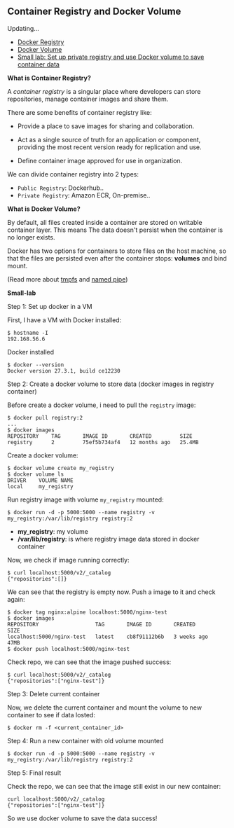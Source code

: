 ## Container Registry and Docker Volume


Updating...

- [Docker Registry]()
- [Docker Volume]()
- [Small lab: Set up private registry and use Docker volume to save container data]()

**What is Container Registry?**

A *container registry* is a singular place where developers can store repositories, manage container images and share them.

There are some benefits of container registry like:

- Provide a place to save images for sharing and collaboration.

- Act as a single source of truth for an application or component, providing the most recent version ready for replication and use.

- Define container image approved for use in organization.

We can divide container registry into 2 types:

- `Public Registry`: Dockerhub..
- `Private Registry`: Amazon ECR, On-premise..



**What is Docker Volume?**

By default, all files created inside a container are stored on writable container layer. This means The data doesn't persist when the container is no longer exists.

Docker has two options for containers to store files on the host machine, so that the files are persisted even after the container stops: **volumes** and bind mount.

(Read more about [tmpfs]() and [named pipe]())


**Small-lab**

Step 1: Set up docker in a VM

First, I have a VM with Docker installed:

```console
$ hostname -I
192.168.56.6
```

Docker installed

```console
$ docker --version
Docker version 27.3.1, build ce12230
```

Step 2: Create a docker volume to store data (docker images in registry container)

Before create a docker volume, i need to pull the `registry` image:

```console
$ docker pull registry:2
...
$ docker images
REPOSITORY    TAG       IMAGE ID       CREATED         SIZE
registry      2         75ef5b734af4   12 months ago   25.4MB
```

Create a docker volume:

```console
$ docker volume create my_registry 
$ docker volume ls
DRIVER    VOLUME NAME
local     my_registry
```

Run registry image with volume `my_registry` mounted:

```console
$ docker run -d -p 5000:5000 --name registry -v my_registry:/var/lib/registry registry:2
```

- **my_registry**: my volume
- **/var/lib/registry**: is where registry image data stored in docker container

Now, we check if image running correctly:

```console
$ curl localhost:5000/v2/_catalog
{"repositories":[]}
```

We can see that the registry is empty now. Push a image to it and check again:

```console
$ docker tag nginx:alpine localhost:5000/nginx-test
$ docker images
REPOSITORY                  TAG       IMAGE ID       CREATED         SIZE
localhost:5000/nginx-test   latest    cb8f91112b6b   3 weeks ago     47MB
$ docker push localhost:5000/nginx-test
```

Check repo, we can see that the image pushed success:

```console
$ curl localhost:5000/v2/_catalog
{"repositories":["nginx-test"]}
```

Step 3: Delete current container

Now, we delete the current container and mount the volume to new container to see if data losted:

```console
$ docker rm -f <current_container_id>
```

Step 4: Run a new container with old volume mounted

```console
$ docker run -d -p 5000:5000 --name registry -v my_registry:/var/lib/registry registry:2
```

Step 5: Final result

Check the repo, we can see that the image still exist in our new container:

```console
curl localhost:5000/v2/_catalog
{"repositories":["nginx-test"]}
```

So we use docker volume to save the data success!